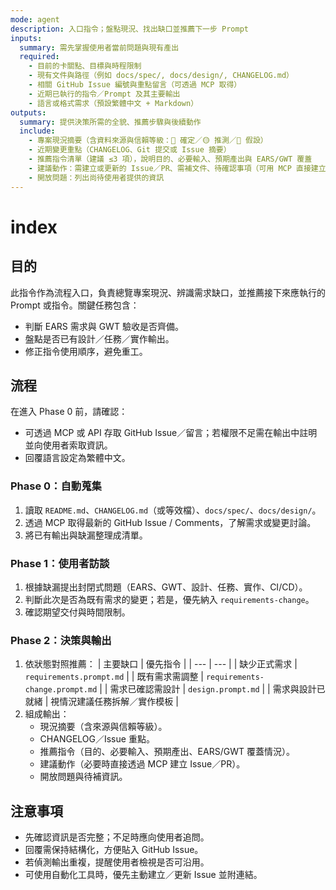 ```yaml
---
mode: agent
description: 入口指令；盤點現況、找出缺口並推薦下一步 Prompt
inputs:
  summary: 需先掌握使用者當前問題與現有產出
  required:
    - 目前的卡關點、目標與時程限制
    - 現有文件與路徑（例如 docs/spec/, docs/design/, CHANGELOG.md）
    - 相關 GitHub Issue 編號與重點留言（可透過 MCP 取得）
    - 近期已執行的指令／Prompt 及其主要輸出
    - 語言或格式需求（預設繁體中文 + Markdown）
outputs:
  summary: 提供決策所需的全貌、推薦步驟與後續動作
  include:
    - 專案現況摘要（含資料來源與信賴等級：🔵 確定／🟡 推測／🔴 假設）
    - 近期變更重點（CHANGELOG、Git 提交或 Issue 摘要）
    - 推薦指令清單（建議 ≤3 項），說明目的、必要輸入、預期產出與 EARS/GWT 覆蓋
    - 建議動作：需建立或更新的 Issue／PR、需補文件、待確認事項（可用 MCP 直接建立）
    - 開放問題：列出尚待使用者提供的資訊
---
```


# index

## 目的

此指令作為流程入口，負責總覽專案現況、辨識需求缺口，並推薦接下來應執行的 Prompt 或指令。關鍵任務包含：
- 判斷 EARS 需求與 GWT 驗收是否齊備。
- 盤點是否已有設計／任務／實作輸出。
- 修正指令使用順序，避免重工。

## 流程

在進入 Phase 0 前，請確認：
- 可透過 MCP 或 API 存取 GitHub Issue／留言；若權限不足需在輸出中註明並向使用者索取資訊。
- 回覆語言設定為繁體中文。

### Phase 0：自動蒐集
1. 讀取 `README.md`、`CHANGELOG.md`（或等效檔）、`docs/spec/`、`docs/design/`。
2. 透過 MCP 取得最新的 GitHub Issue / Comments，了解需求或變更討論。
3. 將已有輸出與缺漏整理成清單。

### Phase 1：使用者訪談
1. 根據缺漏提出封閉式問題（EARS、GWT、設計、任務、實作、CI/CD）。
2. 判斷此次是否為既有需求的變更；若是，優先納入 `requirements-change`。
3. 確認期望交付與時間限制。

### Phase 2：決策與輸出
1. 依狀態對照推薦：
   | 主要缺口 | 優先指令 |
   | --- | --- |
   | 缺少正式需求 | `requirements.prompt.md` |
   | 既有需求需調整 | `requirements-change.prompt.md` |
   | 需求已確認需設計 | `design.prompt.md` |
   | 需求與設計已就緒 | 視情況建議任務拆解／實作模板 |
2. 組成輸出：
   - 現況摘要（含來源與信賴等級）。
   - CHANGELOG／Issue 重點。
   - 推薦指令（目的、必要輸入、預期產出、EARS/GWT 覆蓋情況）。
   - 建議動作（必要時直接透過 MCP 建立 Issue／PR）。
   - 開放問題與待補資訊。

## 注意事項

- 先確認資訊是否完整；不足時應向使用者追問。
- 回覆需保持結構化，方便貼入 GitHub Issue。
- 若偵測輸出重複，提醒使用者檢視是否可沿用。
- 可使用自動化工具時，優先主動建立／更新 Issue 並附連結。
